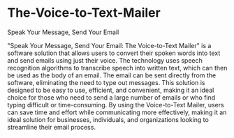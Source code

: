 # The-Voice-to-Text-Mailer
Speak Your Message, Send Your Email

"Speak Your Message, Send Your  Email: The Voice-to-Text Mailer" is a software solution that allows users to convert their spoken words into text and send emails using just their voice. The technology uses speech recognition algorithms to transcribe speech into written text, which can then be used as the body of an email. The email can be sent directly from the software, eliminating the need to type out messages. This solution is designed to be easy to use, efficient, and convenient, making it an ideal choice for those who need to send a large number of emails or who find typing difficult or time-consuming. By using the Voice-to-Text Mailer, users can save time and effort while communicating more effectively, making it an ideal solution for businesses, individuals, and organizations looking to streamline their email process.
